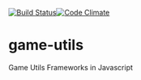[![Build Status](https://travis-ci.org/tinnguyenhuuletrong/game-utils.svg?branch=master)](https://travis-ci.org/tinnguyenhuuletrong/game-utils)[![Code Climate](https://codeclimate.com/github/tinnguyenhuuletrong/game-utils/badges/gpa.svg)](https://codeclimate.com/github/tinnguyenhuuletrong/game-utils)

# game-utils
Game Utils Frameworks in Javascript
